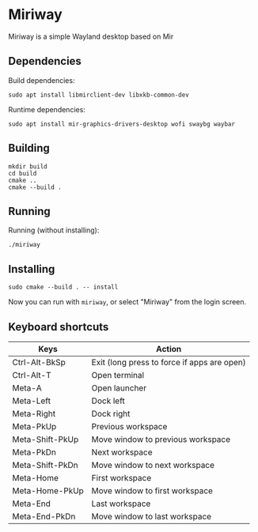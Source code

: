 # Miriway

Miriway is a simple Wayland desktop based on Mir

## Dependencies

Build dependencies:
```plain
sudo apt install libmirclient-dev libxkb-common-dev
```

Runtime dependencies:
```plain
sudo apt install mir-graphics-drivers-desktop wofi swaybg waybar
```

## Building

```plain
mkdir build
cd build
cmake ..
cmake --build .
```

## Running

Running (without installing):

```plain
./miriway
```

## Installing

```plain
sudo cmake --build . -- install
```

Now you can run with `miriway`, or select "Miriway" from the login screen.

## Keyboard shortcuts

Keys|Action
--|--
Ctrl-Alt-BkSp|Exit (long press to force if apps are open)
Ctrl-Alt-T|Open terminal
Meta-A|Open launcher
Meta-Left|Dock left
Meta-Right|Dock right
Meta-PkUp|Previous workspace
Meta-Shift-PkUp|Move window to previous workspace
Meta-PkDn|Next workspace
Meta-Shift-PkDn|Move window to next workspace
Meta-Home|First workspace
Meta-Home-PkUp|Move window to first workspace
Meta-End|Last workspace
Meta-End-PkDn|Move window to last workspace
